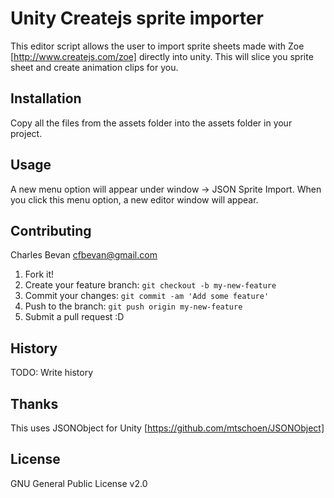 # Unity Createjs sprite importer

This editor script allows the user to import sprite sheets made with Zoe [http://www.createjs.com/zoe] directly into unity. This will slice you sprite sheet and create animation clips for you.

## Installation

Copy all the files from the assets folder into the assets folder in your project.

## Usage

A new menu option will appear under window -> JSON Sprite Import. When you click this menu option, a new editor window will appear. 

## Contributing

Charles Bevan <cfbevan@gmail.com>

1. Fork it!
2. Create your feature branch: `git checkout -b my-new-feature`
3. Commit your changes: `git commit -am 'Add some feature'`
4. Push to the branch: `git push origin my-new-feature`
5. Submit a pull request :D

## History

TODO: Write history

## Thanks

This uses JSONObject for Unity [https://github.com/mtschoen/JSONObject]

## License

GNU General Public License v2.0